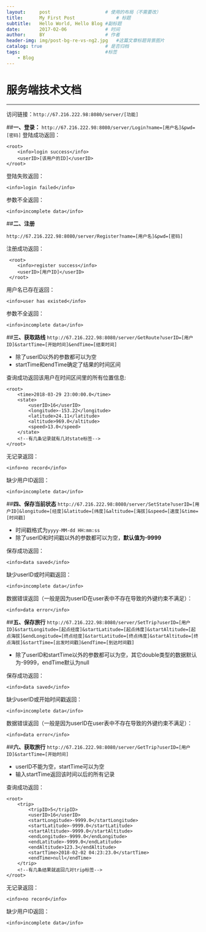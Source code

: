 ```yaml
---
layout:     post   				    # 使用的布局（不需要改）
title:      My First Post 				# 标题 
subtitle:   Hello World, Hello Blog #副标题
date:       2017-02-06 				# 时间
author:     BY 						# 作者
header-img: img/post-bg-re-vs-ng2.jpg 	#这篇文章标题背景图片
catalog: true 						# 是否归档
tags:								#标签
    - Blog
---
```

# 服务端技术文档

---
访问链接：`http://67.216.222.98:8080/server/[功能]`

##**一、登录：**
`http://67.216.222.98:8080/server/Login?name=[用户名]&pwd=[密码]`
登陆成功返回：
```
<root>
	<info>login success</info>
    <userID>[该用户的ID]</userID>
</root>
```

登陆失败返回：
```
<info>login failed</info>
```
参数不全返回：
```
<info>incomplete data</info>
```
##**二、注册**

`http://67.216.222.98:8080/server/Register?name=[用户名]&pwd=[密码]` 


 注册成功返回：
``` 
 <root>
    <info>register success</info>
    <userID>[用户ID]</userID>
 </root>
```
用户名已存在返回：
```
<info>user has existed</info>
```
参数不全返回：
```
<info>incomplete data</info>
```
##**三、获取路线**
`http://67.216.222.98:8080/server/GetRoute?userID=[用户ID]&startTime=[开始时间]&endTime=[结束时间]`
* 除了userID以外的参数都可以为空
* startTime和endTime确定了结果的时间区间

 查询成功返回该用户在时间区间里的所有位置信息:
```
<root>
    <time>2018-03-29 23:00:00.0</time>
    <state>
        <userID>16</userID>
        <longitude>-153.22</longitude>
        <latitude>24.11</latitude>
        <altitude>969.0</altitude>
        <speed>13.0</speed>
    </state>
    <!--有几条记录就有几对state标签-->
</root>
```

无记录返回：
```
<info>no record</info>
```

缺少用户ID返回：
```
<info>incomplete data</info>
```
##**四、保存当前状态**
`http://67.216.222.98:8080/server/SetState?userID=[用户ID]&longitude=[经度]&latitude=[纬度]&altitude=[海拔]&speed=[速度]&time=[时间戳]`
* 时间戳格式为`yyyy-MM-dd HH:mm:ss`
* 除了userID和时间戳以外的参数都可以为空，**默认值为-9999**

保存成功返回：
```
<info>data saved</info>
```
缺少userID或时间戳返回：
```
<info>incomplete data</info>
```
数据错误返回（一般是因为userID在user表中不存在导致的外键约束不满足）：
```
<info>data error</info>
```

##**五、保存旅行**
`http://67.216.222.98:8080/server/SetTrip?userID=[用户ID]&startLongitude=[起点经度]&startLatitude=[起点纬度]&startAltitude=[起点海拔]&endLongitude=[终点经度]&startLatitude=[终点纬度]&startAltitude=[终点海拔]&startTime=[出发时间戳]&endTime=[到达时间戳]`
* 除了userID和startTime以外的参数都可以为空，其它double类型的数据默认为-9999，endTime默认为null

保存成功返回：
```
<info>data saved</info>
```
缺少userID或开始时间戳返回：
```
<info>incomplete data</info>
```
数据错误返回（一般是因为userID在user表中不存在导致的外键约束不满足）：
```
<info>data error</info>
```

##**六、获取旅行**
`http://67.216.222.98:8080/server/GetTrip?userID=[用户ID]&startTime=[开始时间]`
* userID不能为空，startTime可以为空
* 输入startTime返回该时间以后的所有记录

查询成功返回：
```
<root>
    <trip>
        <tripID>5</tripID>
        <userID>16</userID>
        <startLongitude>-9999.0</startLongitude>
        <startLatitude>-9999.0</startLatitude>
        <startAltitude>-9999.0</startAltitude>
        <endLongitude>-9999.0</endLongitude>
        <endLatitude>-9999.0</endLatitude>
        <endAltitude>123.3</endAltitude>
        <startTime>2018-02-02 04:23:23.0</startTime>
        <endTime>null</endTime>
    </trip>
    <!--有几条结果就返回几对trip标签-->
</root>
```
无记录返回：
```
<info>no record</info>
```

缺少用户ID返回：
```
<info>incomplete data</info>
```

